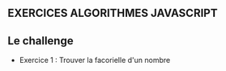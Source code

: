 ## EXERCICES ALGORITHMES JAVASCRIPT

## Le challenge

- Exercice 1 : Trouver la facorielle d'un nombre
